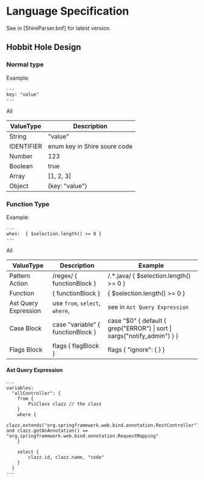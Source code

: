 # Language Specification

See in [ShireParser.bnf] for latest version.

## Hobbit Hole Design

### Normal type

Example:

```shire
---
key: "value"
---
```

All

| ValueType  | Description                  |
|------------|------------------------------|
| String     | "value"                      |
| IDENTIFIER | enum key in Shire soure code |
| Number     | 123                          |
| Boolean    | true                         |
| Array      | [1, 2, 3]                    |
| Object     | {key: "value"}               |

### Function Type

Example:

```shire
---
when:  { $selection.length() >= 0 }
---
```

All

| ValueType            | Description                       | Example                                                                     |
|----------------------|-----------------------------------|-----------------------------------------------------------------------------|
| Pattern Action       | /regex/ { functionBlock }         | /.*.java/ { $selection.length() >= 0 }                                      |
| Function             | { functionBlock }                 | { $selection.length() >= 0 }                                                |
| Ast Query Expression | use `from`, `select`, `where`,    | see in `Ast Query Expression`                                               |
| Case Block           | case "variable" { functionBlock } | case "$0" { default  { grep("ERROR")   \| sort \| xargs("notify_admin") } } |
| Flags Block          | flags { flagBlock }               | flags { "ignore": { } }                                                     |

#### Ast Query Expression

```shire
---
variables:
  "allController": {
    from {
        PsiClass clazz // the class
    }
    where {
        clazz.extends("org.springframework.web.bind.annotation.RestController") and clazz.getAnAnnotation() == "org.springframework.web.bind.annotation.RequestMapping"
    }

    select {
        clazz.id, clazz.name, "code"
    }
  }
---
```
